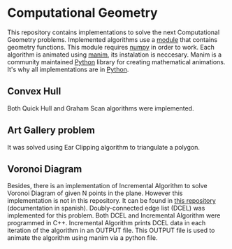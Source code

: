 # Computational Geometry


This repository contains implementations to solve the next Computational Geometry problems. Implemented algorithms use a [module](src/geometry_functions.py) that contains geometry functions. This module requires [numpy](https://numpy.org/) in order to work. Each algorithm is animated using [manim](https://www.manim.community/), its instalation is neccesary. Manim is a community maintained [Python](https://www.python.org/) library for creating mathematical animations. It's why all implementations are in [Python](https://www.python.org/). 

## Convex Hull

Both Quick Hull and Graham Scan algorithms were implemented. 

## Art Gallery problem

It was solved using Ear Clipping algorithm to triangulate a polygon. 

## Voronoi Diagram 

Besides, there is an implementation of Incremental Algorithm to solve Voronoi Diagram of given N points in the plane. However this implementation is not in this repository. It can be found in [this repository](https://github.com/cruzjorgesalazar/VoronoiDiagram.git) (documentation in spanish). Doubly-connected edge list (DCEL) was implemented for this problem. Both DCEL and Incremental Algorithm were programmed in C++. Incremental Algorithm prints DCEL data in each iteration of the algorithm in an OUTPUT file. This OUTPUT file is used to animate the algorithm using manim via a python file.  